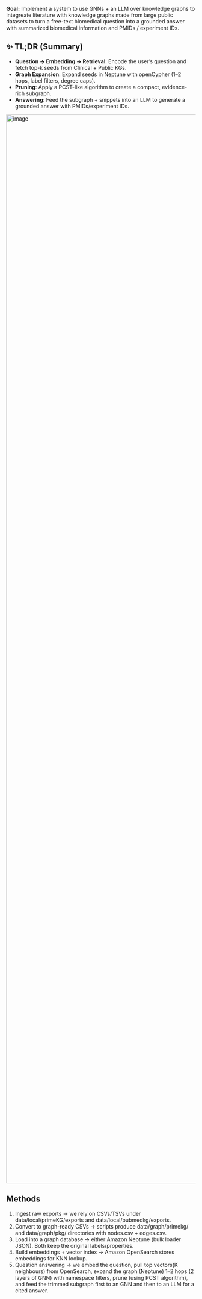 
**Goal:** Implement a system to use GNNs + an LLM over knowledge graphs to integreate literature with knowledge graphs made from large public datasets to turn a free-text biomedical question into a grounded answer with summarized biomedical information and PMIDs / experiment IDs. 

## ✨ TL;DR (Summary)

- **Question → Embedding → Retrieval**: Encode the user’s question and fetch top-k seeds from Clinical + Public KGs.
- **Graph Expansion**: Expand seeds in Neptune with openCypher (1–2 hops, label filters, degree caps).
- **Pruning**: Apply a PCST-like algorithm to create a compact, evidence-rich subgraph.
- **Answering**: Feed the subgraph + snippets into an LLM to generate a grounded answer with PMIDs/experiment IDs.

<img width="4624" height="2838" alt="image" src="https://github.com/user-attachments/assets/9f274f12-ac4f-48e0-81c9-174de8731681" />

## Methods
1. Ingest raw exports → we rely on CSVs/TSVs under data/local/primeKG/exports and data/local/pubmedkg/exports.
2. Convert to graph-ready CSVs → scripts produce data/graph/primekg/ and data/graph/pkg/ directories with nodes.csv + edges.csv.
3. Load into a graph database → either Amazon Neptune (bulk loader JSON). Both keep the original labels/properties.
4. Build embeddings + vector index → Amazon OpenSearch stores embeddings for KNN lookup.
5. Question answering → we embed the question, pull top vectors(K neighbours) from OpenSearch, expand the graph (Neptune) 1–2 hops (2 layers of GNN) with namespace filters, prune (using PCST algorithm), and feed the trimmed subgraph first to an GNN and then to an LLM for a cited answer.
